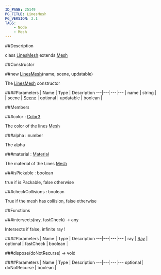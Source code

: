 ```yaml
---
ID_PAGE: 25149
PG_TITLE: LinesMesh
PG_VERSION: 2.1
TAGS:
    - Node
    - Mesh
---
```

##Description

class [LinesMesh](/classes/2.2-alpha/LinesMesh) extends [Mesh](/classes/2.2-alpha/Mesh)



##Constructor

##new [LinesMesh](/classes/2.2-alpha/LinesMesh)(name, scene, updatable)

The [LinesMesh](/classes/2.2-alpha/LinesMesh) constructor

####Parameters
 | Name | Type | Description
---|---|---|---
 | name | string | 
 | scene | [Scene](/classes/2.2-alpha/Scene) | 
optional | updatable | boolean | 

##Members

###color : [Color3](/classes/2.2-alpha/Color3)

The color of the lines [Mesh](/classes/2.2-alpha/Mesh)

###alpha : number

The alpha

###material : [Material](/classes/2.2-alpha/Material)

The material of the Lines [Mesh](/classes/2.2-alpha/Mesh)

###isPickable : boolean

true if is Packable, false otherwise

###checkCollisions : boolean

True if the mesh has collision, false otherwise

##Functions

###intersects(ray, fastCheck) &rarr; any

Intersects
if false, infinite ray !

####Parameters
 | Name | Type | Description
---|---|---|---
 | ray | [Ray](/classes/2.2-alpha/Ray) | 
optional | fastCheck | boolean | 

###dispose(doNotRecurse) &rarr; void



####Parameters
 | Name | Type | Description
---|---|---|---
optional | doNotRecurse | boolean | 

